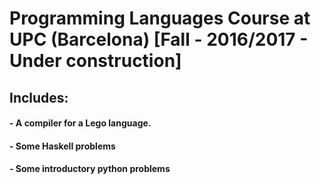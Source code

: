 # Programming Languages Course at UPC (Barcelona) [Fall - 2016/2017 - Under construction]
## Includes:
  #### - A compiler for a Lego language.
  #### - Some Haskell problems
  #### - Some introductory python problems
